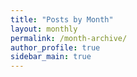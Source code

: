 ```yaml
---
title: "Posts by Month"
layout: monthly
permalink: /month-archive/
author_profile: true
sidebar_main: true
---
```

